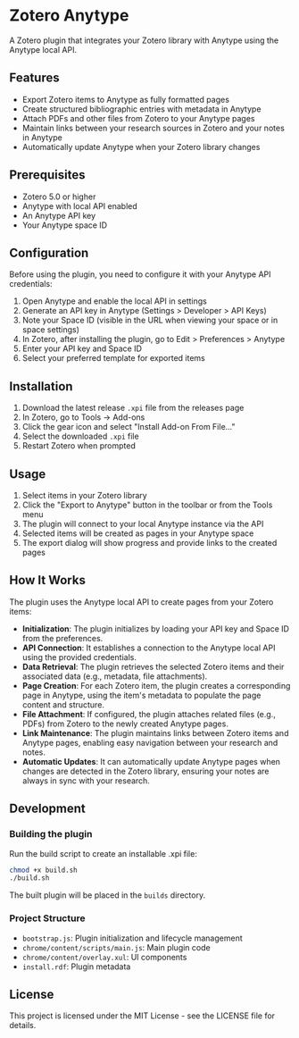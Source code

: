 # Zotero Anytype

A Zotero plugin that integrates your Zotero library with Anytype using the Anytype local API.

## Features

- Export Zotero items to Anytype as fully formatted pages
- Create structured bibliographic entries with metadata in Anytype
- Attach PDFs and other files from Zotero to your Anytype pages
- Maintain links between your research sources in Zotero and your notes in Anytype
- Automatically update Anytype when your Zotero library changes

## Prerequisites

- Zotero 5.0 or higher
- Anytype with local API enabled
- An Anytype API key
- Your Anytype space ID

## Configuration

Before using the plugin, you need to configure it with your Anytype API credentials:

1. Open Anytype and enable the local API in settings
2. Generate an API key in Anytype (Settings > Developer > API Keys)
3. Note your Space ID (visible in the URL when viewing your space or in space settings)
4. In Zotero, after installing the plugin, go to Edit > Preferences > Anytype
5. Enter your API key and Space ID
6. Select your preferred template for exported items

## Installation

1. Download the latest release `.xpi` file from the releases page
2. In Zotero, go to Tools → Add-ons
3. Click the gear icon and select "Install Add-on From File..."
4. Select the downloaded `.xpi` file
5. Restart Zotero when prompted

## Usage

1. Select items in your Zotero library
2. Click the "Export to Anytype" button in the toolbar or from the Tools menu
3. The plugin will connect to your local Anytype instance via the API
4. Selected items will be created as pages in your Anytype space
5. The export dialog will show progress and provide links to the created pages

## How It Works

The plugin uses the Anytype local API to create pages from your Zotero items:

- **Initialization**: The plugin initializes by loading your API key and Space ID from the preferences.
- **API Connection**: It establishes a connection to the Anytype local API using the provided credentials.
- **Data Retrieval**: The plugin retrieves the selected Zotero items and their associated data (e.g., metadata, file attachments).
- **Page Creation**: For each Zotero item, the plugin creates a corresponding page in Anytype, using the item's metadata to populate the page content and structure.
- **File Attachment**: If configured, the plugin attaches related files (e.g., PDFs) from Zotero to the newly created Anytype pages.
- **Link Maintenance**: The plugin maintains links between Zotero items and Anytype pages, enabling easy navigation between your research and notes.
- **Automatic Updates**: It can automatically update Anytype pages when changes are detected in the Zotero library, ensuring your notes are always in sync with your research.

## Development

### Building the plugin

Run the build script to create an installable .xpi file:

```bash
chmod +x build.sh
./build.sh
```

The built plugin will be placed in the `builds` directory.

### Project Structure

- `bootstrap.js`: Plugin initialization and lifecycle management
- `chrome/content/scripts/main.js`: Main plugin code
- `chrome/content/overlay.xul`: UI components
- `install.rdf`: Plugin metadata

## License

This project is licensed under the MIT License - see the LICENSE file for details.